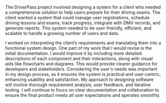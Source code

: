 The DriverPass project involved designing a system for a client who needed a comprehensive solution to help users prepare for their driving exams. The client wanted a system that could manage user registrations, schedule driving lessons and exams, track progress, integrate with DMV records, and generate reports. This system needed to be user-friendly, efficient, and scalable to handle a growing number of users and data.

I worked on interpreting the client’s requirements and translating them into a functional system design. One part of my work that I would revise is the initial documentation. I would improve it by including more detailed descriptions of each component and their interactions, along with visual aids like flowcharts and diagrams. This would provide clearer guidance for developers and stakeholders. Considering the user's needs was important in my design process, as it ensures the system is practical and user-centric, enhancing usability and satisfaction. My approach to designing software will involve thorough requirement analysis, user feedback, and iterative testing. I will continue to foucs on clear documentation and collaboration to ensure the final product meets all user expectations and operates smoothly.
